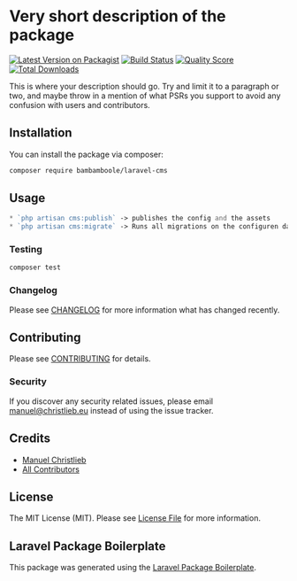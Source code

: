 # Very short description of the package

[![Latest Version on Packagist](https://img.shields.io/packagist/v/bambamboole/laravel-cms.svg?style=flat-square)](https://packagist.org/packages/bambamboole/laravel-cms)
[![Build Status](https://img.shields.io/travis/bambamboole/laravel-cms/master.svg?style=flat-square)](https://travis-ci.org/bambamboole/laravel-cms)
[![Quality Score](https://img.shields.io/scrutinizer/g/bambamboole/laravel-cms.svg?style=flat-square)](https://scrutinizer-ci.com/g/bambamboole/laravel-cms)
[![Total Downloads](https://img.shields.io/packagist/dt/bambamboole/laravel-cms.svg?style=flat-square)](https://packagist.org/packages/bambamboole/laravel-cms)

This is where your description should go. Try and limit it to a paragraph or two, and maybe throw in a mention of what PSRs you support to avoid any confusion with users and contributors.

## Installation

You can install the package via composer:

```bash
composer require bambamboole/laravel-cms
```

## Usage

``` php
* `php artisan cms:publish` -> publishes the config and the assets
* `php artisan cms:migrate` -> Runs all migrations on the configuren database connection
```

### Testing

``` bash
composer test
```

### Changelog

Please see [CHANGELOG](CHANGELOG.md) for more information what has changed recently.

## Contributing

Please see [CONTRIBUTING](CONTRIBUTING.md) for details.

### Security

If you discover any security related issues, please email manuel@christlieb.eu instead of using the issue tracker.

## Credits

- [Manuel Christlieb](https://github.com/bambamboole)
- [All Contributors](../../contributors)

## License

The MIT License (MIT). Please see [License File](LICENSE.md) for more information.

## Laravel Package Boilerplate

This package was generated using the [Laravel Package Boilerplate](https://laravelpackageboilerplate.com).
